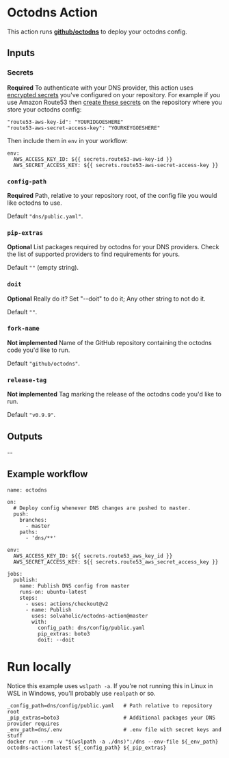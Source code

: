 # Octodns Action

This action runs [**github/octodns**](https://github.com/github/octodns) to deploy your octodns config.

## Inputs

### Secrets

**Required** To authenticate with your DNS provider, this action uses [encrypted secrets](https://help.github.com/actions/configuring-and-managing-workflows/creating-and-storing-encrypted-secrets#about-encrypted-secrets) you've configured on your repository. For example if you use Amazon Route53 then [create these secrets](https://help.github.com/actions/configuring-and-managing-workflows/creating-and-storing-encrypted-secrets#creating-encrypted-secrets) on the repository where you store your octodns config:

    "route53-aws-key-id": "YOURIDGOESHERE"
    "route53-aws-secret-access-key": "YOURKEYGOESHERE"

Then include them in `env` in your workflow:

```
env:
  AWS_ACCESS_KEY_ID: ${{ secrets.route53-aws-key-id }}
  AWS_SECRET_ACCESS_KEY: ${{ secrets.route53-aws-secret-access-key }}
```

### `config-path`

**Required** Path, relative to your repository root, of the config file you would like octodns to use.

Default `"dns/public.yaml"`.

### `pip-extras`

**Optional** List packages required by octodns for your DNS providers. Check the list of supported providers to find requirements for yours.

Default `""` (empty string).

### `doit`

**Optional** Really do it? Set "--doit" to do it; Any other string to not do it.

Default `""`.

### `fork-name`

**Not implemented** Name of the GitHub repository containing the octodns code you'd like to run.

Default `"github/octodns"`.

### `release-tag`

**Not implemented** Tag marking the release of the octodns code you'd like to run.

Default `"v0.9.9"`.

## Outputs

--

## Example workflow

```
name: octodns

on:
  # Deploy config whenever DNS changes are pushed to master.
  push:
    branches:
      - master
    paths:
      - 'dns/**'

env:
  AWS_ACCESS_KEY_ID: ${{ secrets.route53_aws_key_id }}
  AWS_SECRET_ACCESS_KEY: ${{ secrets.route53_aws_secret_access_key }}

jobs:
  publish:
    name: Publish DNS config from master
    runs-on: ubuntu-latest
    steps:
      - uses: actions/checkout@v2
      - name: Publish
        uses: solvaholic/octodns-action@master
        with:
          config_path: dns/config/public.yaml
          pip_extras: boto3
          doit: --doit
```

# Run locally

Notice this example uses `wslpath -a`. If you're not running this in Linux in WSL in Windows, you'll probably use `realpath` or so.

```
_config_path=dns/config/public.yaml   # Path relative to repository root
_pip_extras=boto3                     # Additional packages your DNS provider requires
_env_path=dns/.env                    # .env file with secret keys and stuff
docker run --rm -v "$(wslpath -a ./dns)":/dns --env-file ${_env_path} octodns-action:latest ${_config_path} ${_pip_extras}
```
